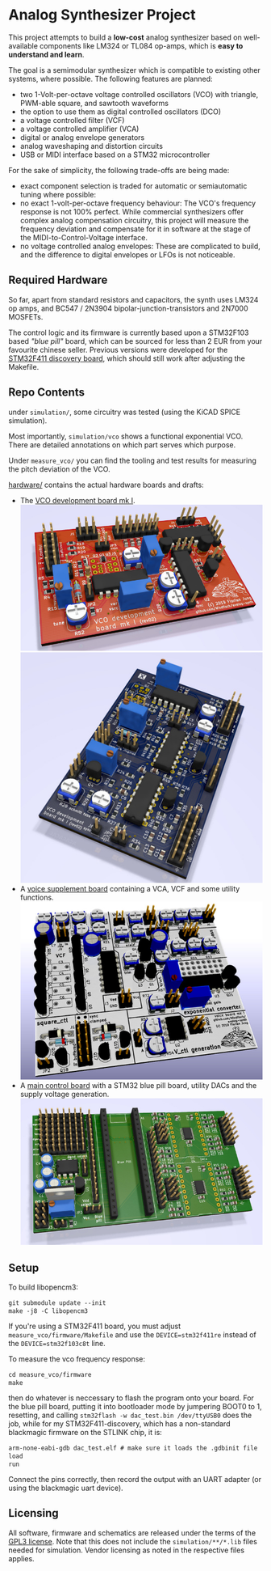 # Analog Synthesizer Project

This project attempts to build a **low-cost** analog synthesizer based on
well-available components like LM324 or TL084 op-amps, which is **easy
to understand and learn**.

The goal is a semimodular synthesizer which is compatible to existing other
systems, where possible. The following features are planned:

- two 1-Volt-per-octave voltage controlled oscillators (VCO) with triangle,
  PWM-able square, and sawtooth waveforms
- the option to use them as digital controlled oscillators (DCO)
- a voltage controlled filter (VCF)
- a voltage controlled amplifier (VCA)
- digital or analog envelope generators
- analog waveshaping and distortion circuits
- USB or MIDI interface based on a STM32 microcontroller

For the sake of simplicity, the following trade-offs are being made:

- exact component selection is traded for automatic or semiautomatic tuning
  where possible:
- no exact 1-volt-per-octave frequency behaviour: The VCO's frequency response
  is not 100% perfect. While commercial synthesizers offer complex analog
  compensation circuitry, this project will measure the frequency deviation
  and compensate for it in software at the stage of the
  MIDI-to-Control-Voltage interface.
- no voltage controlled analog envelopes: These are complicated to build, and
  the difference to digital envelopes or LFOs is not noticeable.

## Required Hardware

So far, apart from standard resistors and capacitors, the synth uses LM324 op
amps, and BC547 / 2N3904 bipolar-junction-transistors and 2N7000 MOSFETs.

The control logic and its firmware is currently based upon a STM32F103 based
*"blue pill"* board, which can be sourced for less than 2 EUR from your
favourite chinese seller. Previous versions were developed for the
[STM32F411 discovery board](https://www.st.com/en/evaluation-tools/32f411ediscovery.html),
which should still work after adjusting the Makefile.

## Repo Contents

under `simulation/`, some circuitry was tested (using the KiCAD SPICE
simulation).

Most importantly, `simulation/vco` shows a functional exponential VCO. There
are detailed annotations on which part serves which purpose.

Under `measure_vco/` you can find the tooling and test results for measuring
the pitch deviation of the VCO.

[hardware/](hardware/) contains the actual hardware boards and drafts:

  - The [VCO development board mk I](hardware/vco_mk1).
    ![render of the board](hardware/img/vco_red.jpg)
    ![render of the board](hardware/img/vco_blue.jpg)
  - A [voice supplement board](hardware/voice_board) containing a VCA, VCF and
    some utility functions.
    ![render of the board](hardware/img/voiceboard.jpg)
  - A [main control board](hardware/control_board_prototype) with a STM32 blue
    pill board, utility DACs and the supply voltage generation.
    ![render of the board](hardware/img/mainboard.jpg)

## Setup

To build libopencm3:

```
git submodule update --init
make -j8 -C libopencm3
```

If you're using a STM32F411 board, you must adjust `measure_vco/firmware/Makefile`
and use the `DEVICE=stm32f411re` instead of the `DEVICE=stm32f103c8t` line.

To measure the vco frequency response:

```
cd measure_vco/firmware
make
```

then do whatever is neccessary to flash the program onto your board. For the blue
pill board, putting it into bootloader mode by jumpering BOOT0 to 1, resetting, and
calling `stm32flash -w dac_test.bin /dev/ttyUSB0` does the job, while for my
STM32F411-discovery, which has a non-standard blackmagic firmware on the STLINK chip, it is:

```
arm-none-eabi-gdb dac_test.elf # make sure it loads the .gdbinit file
load
run
```

Connect the pins correctly, then record the output with an UART adapter
(or using the blackmagic uart device).


## Licensing

All software, firmware and schematics are released under the terms of the [GPL3 license](LICENSE.md).
Note that this does not include the `simulation/**/*.lib` files needed for
simulation. Vendor licensing as noted in the respective files applies.


